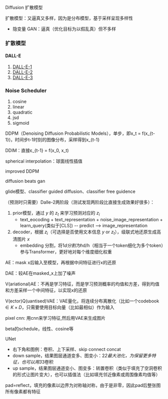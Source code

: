 Diffusion 扩散模型

扩散模型：又逼真又多样，因为是分布模型，基于采样呈现多样性
   - 隐变量
GAN：逼真（优化目标为以假乱真）但不多样

### 扩散模型

#### DALL-E

1. [DALL-E-1](./Dalle/dalle#dalle-e-1)
2. [DALL-E-2](./Dalle/dalle#dalle-e-2)
3. [DALL-E-3](./Dalle/dalle#dalle-e-3)



### Noise Scheduler
1. cosine
2. linear
3. quadratic
4. jsd
5. sigmoid




DDPM（Denoising Diffusion Probabilistic Models），单步，即x_t = f(x_{t-1})，时间步t-1时刻的图像分布，采样得到x_{t-1}

DDIM：直接ε_{t-1} = f(x_0, x_t)

spherical interpolation：球面线性插值

improved DDPM

diffusion beats gan

glide模型、classifier guided diffusion、classifier free guidence






（预测时只需要）Dalle-2两阶段（测试发现两阶段比直接生成效果好很多）：
1. prior模型，通过 $y$ 的 $z_t$ 来学习预测对应的 $z_i$
   - text_eocoding + text_representation + noise_image_representation + learn_query(类似于[CLS]) -- predict --> image_representation
2. decoder，根据 $z_i$（可选择是否使用文本信息 $y$ or $z_t$），级联式地还原生成高清图片 $x$
   - embedding 分割，将1*d分割为h*d/h（相当于一个token细化为多个token）参与Transformer，更好地对每个维度细化权重



AE：mask x后输入至模型，再根据中间特征进行x的还原

DAE：较AE在masked_x上加了噪声

V(ariational)AE：不再是学习特征，而是学习预测概率的均值和方差，得到均值和方差采样一个中间特征，以实现x的还原

V(ector)Q(uantised)VAE：VAE量化，将连续分布离散化（比如一个codebook $\in K\times D$，只需要使用目标向量（比如最相似）作为输入

pixel cnn: 用cnn来学习特征,然后用VAE来生成图片


beta的schedule，线性、cosine等


UNet
   - 右下角和图例：卷积、上下采样、skip connect concat
   - down sample，结果图层通道变多、图变小：2*2最大池化，为保留更多特征，也可以用3*3卷积
   - up sample，结果图层通道变小、图变多：转置卷积（类似于填充了空洞卷积的形式让图片变大），也可以插值法（比如填充邻近像素或周围像素均值等）


pad=reflect，填充的像素以边界为对称轴对称，由于是非零，因此pad后整张图所有像素都有特征